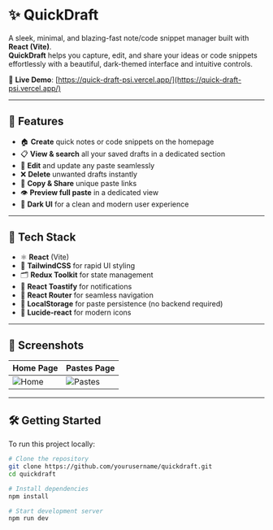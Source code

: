 # ✨ QuickDraft

A sleek, minimal, and blazing-fast note/code snippet manager built with **React (Vite)**.  
**QuickDraft** helps you capture, edit, and share your ideas or code snippets effortlessly with a beautiful, dark-themed interface and intuitive controls.

🔗 **Live Demo**: [https://quick-draft-psi.vercel.app/](https://quick-draft-psi.vercel.app/)

---

## 🚀 Features

- 🏠 **Create** quick notes or code snippets on the homepage
- 📋 **View & search** all your saved drafts in a dedicated section
- 📝 **Edit** and update any paste seamlessly
- ❌ **Delete** unwanted drafts instantly
- 🔗 **Copy & Share** unique paste links
- 👁️ **Preview full paste** in a dedicated view
- 🌙 **Dark UI** for a clean and modern user experience

---

## 🧱 Tech Stack

- ⚛️ **React** (Vite)
- 🎨 **TailwindCSS** for rapid UI styling
- 🗂️ **Redux Toolkit** for state management
- 🔔 **React Toastify** for notifications
- 🧭 **React Router** for seamless navigation
- 💾 **LocalStorage** for paste persistence (no backend required)
- 🎯 **Lucide-react** for modern icons

---

## 📸 Screenshots


| Home Page | Pastes Page |
|-----------|-------------|
| ![Home](./screenshots/home.png) | ![Pastes](./screenshots/pastes.png) |

---

## 🛠️ Getting Started

To run this project locally:

```bash
# Clone the repository
git clone https://github.com/yourusername/quickdraft.git
cd quickdraft

# Install dependencies
npm install

# Start development server
npm run dev
